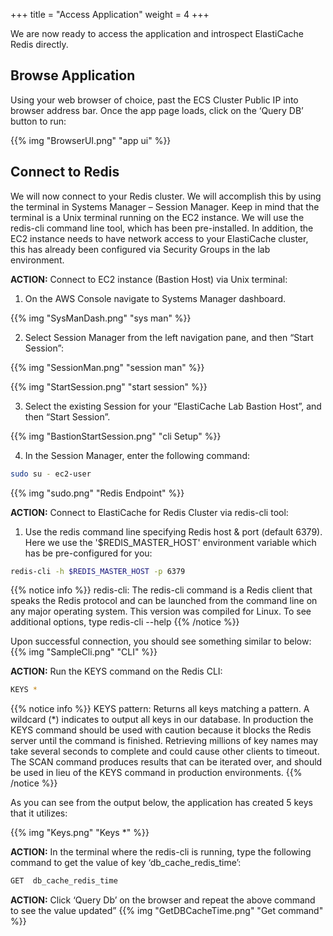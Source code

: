+++
title = "Access Application"
weight = 4
+++

We are now ready to access the application and introspect ElastiCache Redis directly.

## Browse Application

Using your web browser of choice, past the ECS Cluster Public IP into browser address bar.  Once the app page loads, click on the ‘Query DB’ button to run:

{{% img "BrowserUI.png" "app ui" %}}

## Connect to Redis

We will now connect to your Redis cluster. We will accomplish this by using the terminal in Systems Manager – Session Manager. Keep in mind that the terminal is a Unix terminal running on the EC2 instance.  We will use the redis-cli command line tool, which has been pre-installed.  In addition, the EC2 instance needs to have network access to your ElastiCache cluster, this has already been configured via Security Groups in the lab environment.


**ACTION:** Connect to EC2 instance (Bastion Host) via Unix terminal:

1. On the AWS Console navigate to Systems Manager dashboard.


{{% img "SysManDash.png" "sys man" %}}

2. Select Session Manager from the left navigation pane, and then “Start Session”:


{{% img "SessionMan.png" "session man" %}}

{{% img "StartSession.png" "start session" %}}

3. Select the existing Session for your “ElastiCache Lab Bastion Host”, and then “Start Session”.


{{% img "BastionStartSession.png" "cli Setup" %}}

4. In the Session Manager, enter the following command:

```bash
sudo su - ec2-user
```

{{% img "sudo.png" "Redis Endpoint" %}}

**ACTION:** Connect to ElastiCache for Redis Cluster via redis-cli tool:

1. Use the redis command line specifying Redis host & port (default 6379).  Here we use the '$REDIS_MASTER_HOST' 
   environment variable which has be pre-configured for you:

```bash
redis-cli -h $REDIS_MASTER_HOST -p 6379
```

{{% notice info %}}
redis-cli:
The redis-cli command is a Redis client that speaks the Redis protocol and can be launched from the command line on any major operating system. This version was compiled for Linux. To see additional options, type redis-cli --help
{{% /notice %}}


Upon successful connection, you should see something similar to below:
{{% img "SampleCli.png" "CLI" %}}


**ACTION:** Run the KEYS command on the Redis CLI:


```bash
KEYS *
```
{{% notice info %}}
KEYS pattern:
Returns all keys matching a pattern. A wildcard (*) indicates to output all keys in our database. In production the KEYS command should be used with caution because it blocks the Redis server until the command is finished. Retrieving millions of key names may take several seconds to complete and could cause other clients to timeout. The SCAN command produces results that can be iterated over, and should be used in lieu of the KEYS command in production environments.
{{% /notice %}}



As you can see from the output below, the application has created 5 keys that it utilizes:

{{% img "Keys.png" "Keys *" %}}

**ACTION:** In the terminal where the redis-cli is running, type the following command to get the value of key ‘db_cache_redis_time’:

```bash
GET  db_cache_redis_time
```

**ACTION:** Click ‘Query Db’ on the browser and repeat the above command to see the value updated”
{{% img "GetDBCacheTime.png" "Get command" %}}
